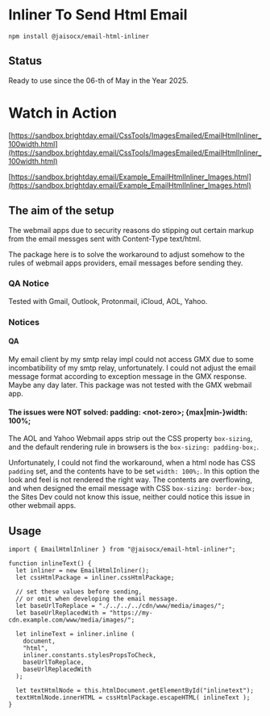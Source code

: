 # Inliner To Send Html Email

```
npm install @jaisocx/email-html-inliner
```


## Status
Ready to use since the 06-th of May in the Year 2025.


# Watch in Action

[https://sandbox.brightday.email/CssTools/ImagesEmailed/EmailHtmlInliner_100width.html](https://sandbox.brightday.email/CssTools/ImagesEmailed/EmailHtmlInliner_100width.html)

[https://sandbox.brightday.email/Example_EmailHtmlInliner_Images.html](https://sandbox.brightday.email/Example_EmailHtmlInliner_Images.html)



## The aim of the setup

The webmail apps due to security reasons do stipping out certain markup from the email messges sent with Content-Type text/html.


The package here is to solve the workaround to adjust somehow to the rules of webmail apps providers, email messages before sending they.



### QA Notice
Tested with Gmail, Outlook, Protonmail, iCloud, AOL, Yahoo.


### Notices

#### QA
My email client by my smtp relay impl could not access GMX due to some incombatibility of my smtp relay, unfortunately. I could not adjust the email message format according to exception message in the GMX response. Maybe any day later. This package was not tested with the GMX webmail app.

#### The issues were NOT solved: padding: &lt;not-zero&gt;; {max|min-}width: 100%;
The AOL and Yahoo Webmail apps strip out the CSS property `box-sizing`, and the default rendering rule in browsers is the `box-sizing: padding-box;`.

Unfortunately, I could not find the workaround, when a html node has CSS `padding` set, and the contents have to be set `width: 100%;`. In this option the look and feel is not rendered the right way. The contents are overflowing, and when designed the email message with CSS `box-sizing: border-box;` the Sites Dev could not know this issue, neither could notice this issue in other webmail apps.





## Usage

```
import { EmailHtmlInliner } from "@jaisocx/email-html-inliner";

function inlineText() {
  let inliner = new EmailHtmlInliner();
  let cssHtmlPackage = inliner.cssHtmlPackage;

  // set these values before sending,
  // or omit when developing the email message.
  let baseUrlToReplace = "./../../../cdn/www/media/images/";
  let baseUrlReplacedWith = "https://my-cdn.example.com/www/media/images/";

  let inlineText = inliner.inline (
    document,
    "html",
    inliner.constants.stylesPropsToCheck,
    baseUrlToReplace,
    baseUrlReplacedWith
  );

  let textHtmlNode = this.htmlDocument.getElementById("inlinetext");
  textHtmlNode.innerHTML = cssHtmlPackage.escapeHTML( inlineText );
}
```




